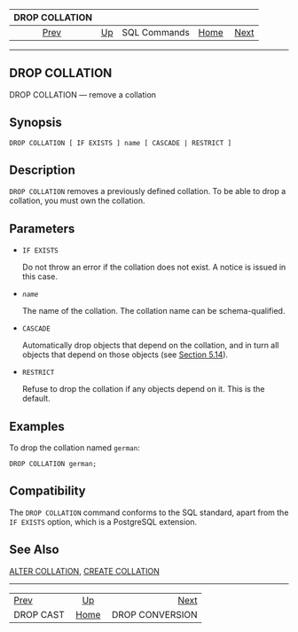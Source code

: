 <!--?xml version="1.0" encoding="UTF-8" standalone="no"?-->

|             DROP COLLATION             |                                        |              |                                                       |                                                    |
| :------------------------------------: | :------------------------------------- | :----------: | ----------------------------------------------------: | -------------------------------------------------: |
| [Prev](sql-dropcast.html "DROP CAST")  | [Up](sql-commands.html "SQL Commands") | SQL Commands | [Home](index.html "PostgreSQL 17devel Documentation") |  [Next](sql-dropconversion.html "DROP CONVERSION") |

***

[]()

## DROP COLLATION

DROP COLLATION — remove a collation

## Synopsis

    DROP COLLATION [ IF EXISTS ] name [ CASCADE | RESTRICT ]

## Description

`DROP COLLATION` removes a previously defined collation. To be able to drop a collation, you must own the collation.

## Parameters

*   `IF EXISTS`

    Do not throw an error if the collation does not exist. A notice is issued in this case.

*   *`name`*

    The name of the collation. The collation name can be schema-qualified.

*   `CASCADE`

    Automatically drop objects that depend on the collation, and in turn all objects that depend on those objects (see [Section 5.14](ddl-depend.html "5.14. Dependency Tracking")).

*   `RESTRICT`

    Refuse to drop the collation if any objects depend on it. This is the default.

## Examples

To drop the collation named `german`:

    DROP COLLATION german;

## Compatibility

The `DROP COLLATION` command conforms to the SQL standard, apart from the `IF EXISTS` option, which is a PostgreSQL extension.

## See Also

[ALTER COLLATION](sql-altercollation.html "ALTER COLLATION"), [CREATE COLLATION](sql-createcollation.html "CREATE COLLATION")

***

|                                        |                                                       |                                                    |
| :------------------------------------- | :---------------------------------------------------: | -------------------------------------------------: |
| [Prev](sql-dropcast.html "DROP CAST")  |         [Up](sql-commands.html "SQL Commands")        |  [Next](sql-dropconversion.html "DROP CONVERSION") |
| DROP CAST                              | [Home](index.html "PostgreSQL 17devel Documentation") |                                    DROP CONVERSION |
